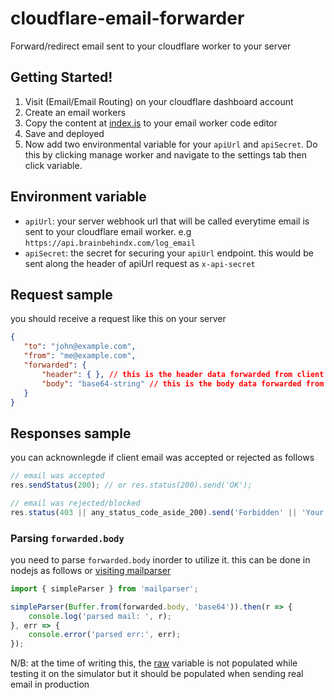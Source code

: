 # cloudflare-email-forwarder
Forward/redirect email sent to your cloudflare worker to your server

## Getting Started!

1. Visit (Email/Email Routing) on your cloudflare dashboard account
2. Create an email workers
3. Copy the content at [index.js](https://github.com/deflexable/cloudflare-email-forwarder/blob/main/index.js) to your email worker code editor
4. Save and deployed
5. Now add two environmental variable for your `apiUrl` and `apiSecret`. Do this by clicking manage worker and navigate to the settings tab then click variable.

## Environment variable 
- `apiUrl`: your server webhook url that will be called everytime email is sent to your cloudflare email worker. e.g `https://api.brainbehindx.com/log_email`
- `apiSecret`: the secret for securing your `apiUrl` endpoint. this would be sent along the header of apiUrl request as `x-api-secret`

## Request sample
you should receive a request like this on your server
```json
{
   "to": "john@example.com",
   "from": "me@example.com",
   "forwarded": {
       "header": { }, // this is the header data forwarded from client sending the email
       "body": "base64-string" // this is the body data forwarded from client sending the email
   }
}
```

## Responses sample
you can acknownlegde if client email was accepted or rejected as follows

```js
// email was accepted
res.sendStatus(200); // or res.status(200).send('OK');

// email was rejected/blocked
res.status(403 || any_status_code_aside_200).send('Forbidden' || 'Your custom rejection message'); 
```

### Parsing `forwarded.body`
you need to parse `forwarded.body` inorder to utilize it. this can be done in nodejs as follows or [visiting mailparser](https://nodemailer.com/extras/mailparser/)

```js
import { simpleParser } from 'mailparser';

simpleParser(Buffer.from(forwarded.body, 'base64')).then(r => {
    console.log('parsed mail: ', r);
}, err => {
    console.error('parsed err:', err);
});
```

N/B: at the time of writing this, the [raw](https://developers.cloudflare.com/workers/runtime-apis/streams/readablestream) variable is not populated while testing it on the simulator but it should be populated when sending real email in production
